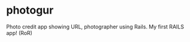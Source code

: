 photogur
========

Photo credit app showing URL, photographer using Rails. My first RAILS app! (RoR)